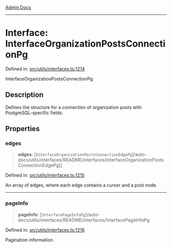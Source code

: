 [Admin Docs](/)

***

# Interface: InterfaceOrganizationPostsConnectionPg

Defined in: [src/utils/interfaces.ts:1214](https://github.com/PalisadoesFoundation/talawa-admin/blob/main/src/utils/interfaces.ts#L1214)

InterfaceOrganizationPostsConnectionPg

## Description

Defines the structure for a connection of organization posts with PostgreSQL-specific fields.

## Properties

### edges

> **edges**: [`InterfaceOrganizationPostsConnectionEdgePg`]/auto-docs/utils/interfaces/README/interfaces/InterfaceOrganizationPostsConnectionEdgePg[]

Defined in: [src/utils/interfaces.ts:1215](https://github.com/PalisadoesFoundation/talawa-admin/blob/main/src/utils/interfaces.ts#L1215)

An array of edges, where each edge contains a cursor and a post node.

***

### pageInfo

> **pageInfo**: [`InterfacePageInfoPg`]/auto-docs/utils/interfaces/README/interfaces/InterfacePageInfoPg

Defined in: [src/utils/interfaces.ts:1216](https://github.com/PalisadoesFoundation/talawa-admin/blob/main/src/utils/interfaces.ts#L1216)

Pagination information.
